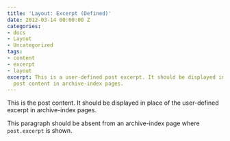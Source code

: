 ```yaml
---
title: 'Layout: Excerpt (Defined)'
date: 2012-03-14 00:00:00 Z
categories:
- docs
- Layout
- Uncategorized
tags:
- content
- excerpt
- layout
excerpt: This is a user-defined post excerpt. It should be displayed in place of the
  post content in archive-index pages.
---
```


This is the post content. It should be displayed in place of the user-defined excerpt in archive-index pages.

This paragraph should be absent from an archive-index page where `post.excerpt` is shown.